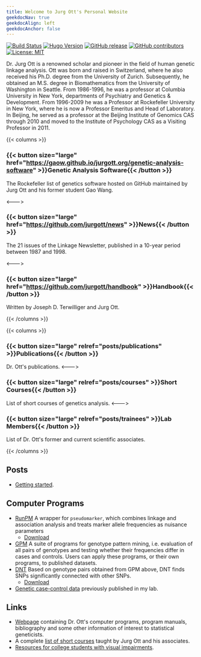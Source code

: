 ```yaml
---
title: Welcome to Jurg Ott's Personal Website
geekdocNav: true 
geekdocAlign: left
geekdocAnchor: false
---
```


<!-- markdownlint-capture -->
<!-- markdownlint-disable MD033 -->

<span class="badge-placeholder">[![Build Status](https://ci.thegeeklab.de/api/badges/thegeeklab/hugo-geekdoc/status.svg)](https://ci.thegeeklab.de/repos/thegeeklab/hugo-geekdoc)</span>
<span class="badge-placeholder">[![Hugo Version](https://img.shields.io/badge/hugo-0.112-blue.svg)](https://gohugo.io)</span>
<span class="badge-placeholder">[![GitHub release](https://img.shields.io/github/v/release/thegeeklab/hugo-geekdoc)](https://github.com/thegeeklab/hugo-geekdoc/releases/latest)</span>
<span class="badge-placeholder">[![GitHub contributors](https://img.shields.io/github/contributors/thegeeklab/hugo-geekdoc)](https://github.com/thegeeklab/hugo-geekdoc/graphs/contributors)</span>
<span class="badge-placeholder">[![License: MIT](https://img.shields.io/github/license/thegeeklab/hugo-geekdoc)](https://github.com/thegeeklab/hugo-geekdoc/blob/main/LICENSE)</span>

<!-- markdownlint-restore -->
Dr. Jurg Ott is a renowned scholar and pioneer in the field of human genetic linkage analysis. Ott was born and raised in Switzerland, where he also received his Ph.D. degree from the University of Zurich. Subsequently, he obtained an M.S. degree in Biomathematics from the University of Washington in Seattle. From 1986-1996, he was a professor at Columbia University in New York, departments of Psychiatry and Genetics & Development. From 1996-2009 he was a Professor at Rockefeller University in New York, where he is now a Professor Emeritus and Head of Laboratory. In Beijing, he served as a professor at the Beijing Institute of Genomics CAS through 2010 and moved to the Institute of Psychology CAS as a Visiting Professor in 2011. 

{{< columns >}}

### {{< button size="large" href="https://gaow.github.io/jurgott.org/genetic-analysis-software" >}}Genetic Analysis Software{{< /button >}}

The Rockefeller list of genetics software hosted on GitHub maintained by Jurg Ott and his former student Gao Wang.

<--->

### {{< button size="large" href="https://github.com/jurgott/news" >}}News{{< /button >}}
The 21 issues of the Linkage Newsletter, published in a 10-year period between 1987 and 1998. 

<--->

###  {{< button size="large" href="https://github.com/jurgott/handbook" >}}Handbook{{< /button >}}
Written by Joseph D. Terwilliger and Jurg Ott.

{{< /columns >}}

{{< columns >}}

###  {{< button size="large" relref="posts/publications" >}}Publications{{< /button >}}
Dr. Ott's publications.
<--->

###  {{< button size="large" relref="posts/courses" >}}Short Courses{{< /button >}}
List of short courses of genetics analysis.
<--->

###  {{< button size="large" relref="posts/trainees" >}}Lab Members{{< /button >}}
List of Dr. Ott's former and current scientific associates. 

{{< /columns >}}

## Posts

- [Getting started](posts/getting-started).

## Computer Programs

- [RunPM](programs/run-pm) A wrapper for `pseudomarker`, which combines linkage and association analysis and treats marker allele frequencies as nuisance parameters
  - [Download](https://github.com/jurgott/RunPM")
- [GPM](programs/gpm) A suite of programs for genotype pattern mining, i.e. evaluation of all pairs of genotypes and testing whether their frequencies differ in cases and controls. Users can apply these programs, or their own programs, to published datasets.
- [DNT](programs/dnt) Based on genotype pairs obtained from GPM above, DNT finds SNPs significantly connected with other SNPs.
  - [Download](https://github.com/jurgott/gpm_dnt")
- [Genetic case-control data](https://github.com/jurgott/gpm_data) previously published in my lab.

## Links

-   [Webpage](http://www.jurgott.org/linkage/home.html) containing Dr. Ott's computer programs, program manuals, bibliography and some other information of interest to statistical geneticists.
-   A complete [list of short courses](https://lab.rockefeller.edu/ott/ottshortcourses) taught by Jurg Ott and his associates.
-   [Resources for college students with visual impairments](https://www.goodeyes.com/blog/resources-for-visually-impaired-students/).
